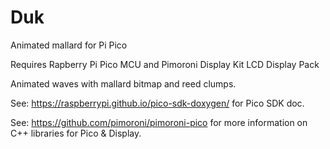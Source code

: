 # Duk
Animated mallard for Pi Pico

Requires Rapberry Pi Pico MCU and Pimoroni Display Kit LCD Display Pack

Animated waves with mallard bitmap and reed clumps.

See: https://raspberrypi.github.io/pico-sdk-doxygen/ for Pico SDK doc.

See:  https://github.com/pimoroni/pimoroni-pico for more information 
on C++ libraries for Pico & Display.

